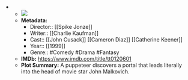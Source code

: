 - 
    - ![](https://m.media-amazon.com/images/M/MV5BYmUxY2MyOTQtYjRlMi00ZWEwLTkzODctZDMxNDcyNTFhYjNjXkEyXkFqcGdeQXVyNDk3NzU2MTQ@._V1_SX300.jpg)  
    - **Metadata:**
        - Director:: [[Spike Jonze]]
        - Writer:: [[Charlie Kaufman]]
        - Cast:: [[John Cusack]] [[Cameron Diaz]] [[Catherine Keener]]
        - Year:: [[1999]]
        - Genre:: #Comedy #Drama #Fantasy
    - **IMDb:** https://www.imdb.com/title/tt0120601
    - **Plot Summary:** A puppeteer discovers a portal that leads literally into the head of movie star John Malkovich.
